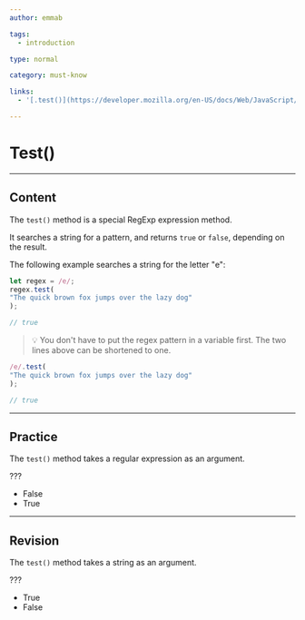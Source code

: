 ```yaml
---
author: emmab

tags:
  - introduction

type: normal

category: must-know

links: 
  - '[.test()](https://developer.mozilla.org/en-US/docs/Web/JavaScript/Reference/Global_Objects/RegExp/test){website}'

---
```


# Test()

---
## Content

The `test()` method is a special RegExp expression method.

It searches a string for a pattern, and returns `true` or `false`, depending on the result.

The following example searches a string for the letter "e":

```javascript
let regex = /e/;
regex.test(
"The quick brown fox jumps over the lazy dog"
);

// true
```

> 💡 You don't have to put the regex pattern in a variable first. The two lines above can be shortened to one.

```javascript
/e/.test(
"The quick brown fox jumps over the lazy dog"
);

// true
```

---
## Practice

The `test()` method takes a regular expression as an argument.

???

- False
- True


---
## Revision

The `test()` method takes a string as an argument.

???

- True
- False
